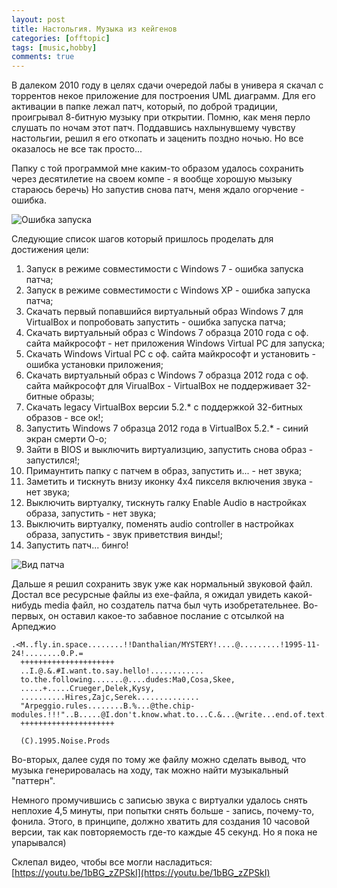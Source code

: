 ```yaml
---
layout: post
title: Настольгия. Музыка из кейгенов
categories: [offtopic]
tags: [music,hobby]
comments: true
---
```


В далеком 2010 году в целях сдачи очередой лабы в универа я скачал с торрентов некое приложение для построения UML диаграмм. Для его активации в папке лежал патч, который, по доброй традиции, проигрывал 8-битную музыку при открытии. Помню, как меня перло слушать по ночам этот патч.
Поддавшись нахлынувшему чувству настольгии, решил я его откопать и заценить поздно ночью. Но все оказалось не все так просто...

Папку с той программой мне каким-то образом удалось сохранить через десятилетие на своем компе - я вообще хорошую мызыку стараюсь беречь)
Но запустив снова патч, меня ждало огорчение - ошибка. 

![Ошибка запуска]({{site.baseurl}}/assets/images/ea-patch/ea-patch-error.png)

Следующие список шагов который пришлось проделать для достижения цели:
1. Запуск в режиме совместимости с Windows 7 - ошибка запуска патча;
2. Запуск в режиме совместимости с Windows XP - ошибка запуска патча;
3. Скачать первый попавшийся виртуальный образ Windows 7 для VirtualBox и попробовать запустить - ошибка запуска патча;
4. Скачать виртуальный образ с Windows 7 образца 2010 года с оф. сайта майкрософт - нет приложения Windows Virtual PC для запуска;
5. Скачать Windows Virtual PC с оф. сайта майкрософт и установить - ошибка установки приложения;
6. Скачать виртуальный образ с Windows 7 образца 2012 года с оф. сайта майкрософт для VirualBox - VirtualBox не поддерживает 32-битные образы;
1. Скачать legacy VirtualBox версии 5.2.* c поддержкой 32-битных образов - все ок!;
2. Запустить Windows 7 образца 2012 года в VirtualBox 5.2.* - синий экран смерти О-о;
3. Зайти в BIOS и выключить виртуализцию, запустить снова образ - запустился!;
4. Примаунтить папку с патчем в образ, запустить и... - нет звука;
5. Заметить и тискнуть внизу иконку 4х4 пикселя включения звука - нет звука;
6. Выключить виртуалку, тискнуть галку Enable Audio в настройках образа, запустить - нет звука;
7. Выключить виртуалку, поменять audio controller в настройках образа, запустить - звук приветствия винды!;
8. Запустить патч... бинго!

![Вид патча]({{site.baseurl}}/assets/images/ea-patch/ea-patch.png)

Дальше я решил сохранить звук уже как нормальный звуковой файл. Достал все ресурсные файлы из exe-файла, я ожидал увидеть какой-нибудь media файл, но  создатель патча был чуть изобретательнее. Во-первых, он оставил какое-то забавное послание с отсылкой на Арпеджио
```
.<M..fly.in.space........!!Danthalian/MYSTERY!....@.........!1995-11-24!........0.P.=
  +++++++++++++++++++++
  ..I.@.&.#I.want.to.say.hello!............
  to.the.following.......@....dudes:Ma0,Cosa,Skee,
  .....+.....Crueger,Delek,Kysy,
  ..........Hires,Zajc,Serek..............
  "Arpeggio.rules........B.%...@the.chip-modules.!!!"..B.....@I.don't.know.what.to...C.&...@write...end.of.text...........
  +++++++++++++++++++++

  (C).1995.Noise.Prods
```
Во-вторых, далее судя по тому же файлу можно сделать вывод, что музыка генерировалась на ходу, так можно найти музыкальный "паттерн".

Немного промучившись с записью звука с виртуалки удалось снять неплохие 4,5 минуты, при попытки снять больше - запись, почему-то, фонила. Этого, в принципе, должно хватить для создания 10 часовой версии, так как повторяемость где-то каждые 45 секунд. Но я пока не упарывался)

Склепал видео, чтобы все могли насладиться: [https://youtu.be/1bBG_zZPSkI](https://youtu.be/1bBG_zZPSkI)

